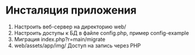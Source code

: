 Инсталяция приложения 
============================

1. Настроить веб-сервер на директорию web/
2. Настроить доступы к БД в файле config.php, пример config-example
3. Миграция index.php?r=main/migrate
4. web/assets/app/img/ Доступ на запись через PHP